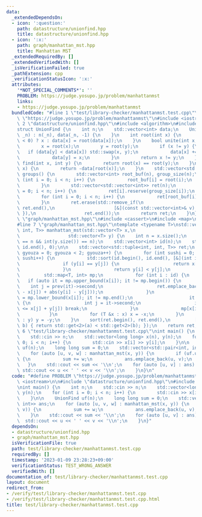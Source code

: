 ```yaml
---
data:
  _extendedDependsOn:
  - icon: ':question:'
    path: datastructure/unionfind.hpp
    title: datastructure/unionfind.hpp
  - icon: ':x:'
    path: graph/manhattan_mst.hpp
    title: Manhattan MST
  _extendedRequiredBy: []
  _extendedVerifiedWith: []
  _isVerificationFailed: true
  _pathExtension: cpp
  _verificationStatusIcon: ':x:'
  attributes:
    '*NOT_SPECIAL_COMMENTS*': ''
    PROBLEM: https://judge.yosupo.jp/problem/manhattanmst
    links:
    - https://judge.yosupo.jp/problem/manhattanmst
  bundledCode: "#line 1 \"test/library-checker/manhattanmst.test.cpp\"\n#define PROBLEM\
    \ \"https://judge.yosupo.jp/problem/manhattanmst\"\n#include <iostream>\n\n#line\
    \ 2 \"datastructure/unionfind.hpp\"\n#include <algorithm>\n#include <vector>\n\
    struct UnionFind {\n    int n;\n    std::vector<int> data;\n    UnionFind(int\
    \ _n) : n(_n), data(_n, -1) {\n    }\n    int root(int x) {\n        return (data[x]\
    \ < 0) ? x : data[x] = root(data[x]);\n    }\n    bool unite(int x, int y) {\n\
    \        x = root(x);\n        y = root(y);\n        if (x != y) {\n         \
    \   if (data[y] < data[x]) std::swap(x, y);\n            data[x] += data[y];\n\
    \            data[y] = x;\n        }\n        return x != y;\n    }\n    bool\
    \ find(int x, int y) {\n        return root(x) == root(y);\n    }\n    int size(int\
    \ x) {\n        return -data[root(x)];\n    }\n    std::vector<std::vector<int>>\
    \ groups() {\n        std::vector<int> root_buf(n), group_size(n);\n        for\
    \ (int i = 0; i < n; i++) {\n            root_buf[i] = root(i);\n            group_size[root_buf[i]]++;\n\
    \        }\n        std::vector<std::vector<int>> ret(n);\n        for (int i\
    \ = 0; i < n; i++) {\n            ret[i].reserve(group_size[i]);\n        }\n\
    \        for (int i = 0; i < n; i++) {\n            ret[root_buf[i]].push_back(i);\n\
    \        }\n        ret.erase(std::remove_if(\n                      ret.begin(),\
    \ ret.end(),\n                      [&](const std::vector<int>& v) { return v.empty();\
    \ }),\n                  ret.end());\n        return ret;\n    }\n};\n#line 3\
    \ \"graph/manhattan_mst.hpp\"\n#include <cassert>\n#include <map>\n#include <numeric>\n\
    #line 7 \"graph/manhattan_mst.hpp\"\ntemplate <typename T>\nstd::vector<std::tuple<int,\
    \ int, T>> manhattan_mst(std::vector<T> x,\n                                 \
    \                  std::vector<T> y) {\n    int n = x.size();\n    assert(int(x.size())\
    \ == n && int(y.size()) == n);\n    std::vector<int> id(n);\n    std::iota(id.begin(),\
    \ id.end(), 0);\n\n    std::vector<std::tuple<int, int, T>> ret;\n    for (int\
    \ gyouza = 0; gyouza < 2; gyouza++) {\n        for (int sushi = 0; sushi < 2;\
    \ sushi++) {\n            std::sort(id.begin(), id.end(), [&](int i, int j) {\n\
    \                if (y[i] == y[j]) {\n                    return x[i] < x[j];\n\
    \                }\n                return y[i] < y[j];\n            });\n   \
    \         std::map<T, int> mp;\n            for (int i : id) {\n             \
    \   if (auto it = mp.upper_bound(x[i]); it != mp.begin()) {\n                \
    \    int j = prev(it)->second;\n                    ret.emplace_back(i, j, abs(x[i]\
    \ - x[j]) + abs(y[i] - y[j]));\n                }\n                for (auto it\
    \ = mp.lower_bound(x[i]); it != mp.end();\n                     it = mp.erase(it))\
    \ {\n                    int j = it->second;\n                    if (x[i] + y[i]\
    \ <= x[j] + y[j]) break;\n                }\n                mp[x[i]] = i;\n \
    \           }\n            for (T &x : x) x = -x;\n        }\n        for (T &y\
    \ : y) y = -y;\n    }\n    sort(ret.begin(), ret.end(),\n         [](auto a, auto\
    \ b) { return std::get<2>(a) < std::get<2>(b); });\n    return ret;\n}\n#line\
    \ 6 \"test/library-checker/manhattanmst.test.cpp\"\nint main() {\n    int n;\n\
    \    std::cin >> n;\n    std::vector<long long> x(n), y(n);\n    for (int i =\
    \ 0; i < n; i++) {\n        std::cin >> x[i] >> y[i];\n    }\n\n    UnionFind\
    \ uf(n);\n    long long sum = 0;\n    std::vector<std::pair<int, int>> ans;\n\
    \    for (auto [u, v, w] : manhattan_mst(x, y)) {\n        if (uf.unite(u, v))\
    \ {\n            sum += w;\n            ans.emplace_back(u, v);\n        }\n \
    \   }\n    std::cout << sum << '\\n';\n    for (auto [u, v] : ans) {\n       \
    \ std::cout << u << ' ' << v << '\\n';\n    }\n}\n"
  code: "#define PROBLEM \"https://judge.yosupo.jp/problem/manhattanmst\"\n#include\
    \ <iostream>\n\n#include \"datastructure/unionfind.hpp\"\n#include \"graph/manhattan_mst.hpp\"\
    \nint main() {\n    int n;\n    std::cin >> n;\n    std::vector<long long> x(n),\
    \ y(n);\n    for (int i = 0; i < n; i++) {\n        std::cin >> x[i] >> y[i];\n\
    \    }\n\n    UnionFind uf(n);\n    long long sum = 0;\n    std::vector<std::pair<int,\
    \ int>> ans;\n    for (auto [u, v, w] : manhattan_mst(x, y)) {\n        if (uf.unite(u,\
    \ v)) {\n            sum += w;\n            ans.emplace_back(u, v);\n        }\n\
    \    }\n    std::cout << sum << '\\n';\n    for (auto [u, v] : ans) {\n      \
    \  std::cout << u << ' ' << v << '\\n';\n    }\n}"
  dependsOn:
  - datastructure/unionfind.hpp
  - graph/manhattan_mst.hpp
  isVerificationFile: true
  path: test/library-checker/manhattanmst.test.cpp
  requiredBy: []
  timestamp: '2023-01-09 23:28:23+09:00'
  verificationStatus: TEST_WRONG_ANSWER
  verifiedWith: []
documentation_of: test/library-checker/manhattanmst.test.cpp
layout: document
redirect_from:
- /verify/test/library-checker/manhattanmst.test.cpp
- /verify/test/library-checker/manhattanmst.test.cpp.html
title: test/library-checker/manhattanmst.test.cpp
---
```

